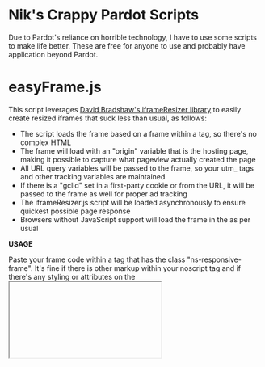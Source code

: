 # Nik's Crappy Pardot Scripts

Due to Pardot's reliance on horrible technology, I have to use some scripts to make life better. These are free for anyone to use and probably have application beyond Pardot.

# easyFrame.js

This script leverages [David Bradshaw's iframeResizer library](https://github.com/davidjbradshaw/iframe-resizer) to easily create resized iframes that suck less than usual, as follows:

- The script loads the frame based on a frame within a <noscript> tag, so there's no complex HTML
- The frame will load with an "origin" variable that is the hosting page, making it possible to capture what pageview actually created the page
- All URL query variables will be passed to the frame, so your utm_ tags and other tracking variables are maintained
- If there is a "gclid" set in a first-party cookie or from the URL, it will be passed to the frame as well for proper ad tracking
- The iframeResizer.js script will be loaded asynchronously to ensure quickest possible page response
- Browsers without JavaScript support will load the frame in the <noscript> as per usual

**USAGE**

Paste your frame code within a <noscript> tag that has the class "ns-responsive-frame". It's fine if there is other markup within your noscript tag and if there's any styling or attributes on the <iframe> tag itself - these will (mostly) be maintained.

Add the script anywhere on the page after the <noscript> close tag. (Much of it is asynchronous, so it shouldn't slow down page load if it's before the end, and that will ensure the frame loads sooner.)

This script will not run on multiple frames - only the first noscript.ns-responsive-frame will be affected.

**EXAMPLE**

    <noscript class="ns-responsive-frame">
    <iframe src="https://www.other-domain.com/contentpage.html" width="100%" height="500" type="text/html" frameborder="0" allowTransparency="true" style="border: 0;"></iframe>
    </noscript>
    
    <script type="text/javascript" src="easyFrame.js"></script>`

You will also need to add the iframe content window script before the closing <body> tag 
on the iframe-embedded page:

    <script type="text/javascript" src="https://cdnjs.cloudflare.com/ajax/libs/iframe-resizer/4.1.1/iframeResizer.contentWindow.min.js"></script>

For more help with the iframeResizer script and its options: https://github.com/davidjbradshaw/iframe-resizer

# Variable Content.js

I have this set up as dynamic content in Pardot. This takes Pardot variables identifying the visitor and passes them to the dataLayer for Google Tag Manager (or other scripts) to access. Useful for tracking, segmenting analytics traffic, and personalizing pages. Probably not entirely GDPR compliant.
